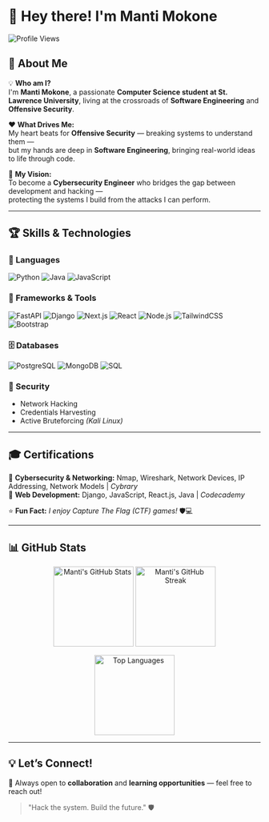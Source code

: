 # 👋 Hey there! I'm Manti Mokone  

![Profile Views](https://komarev.com/ghpvc/?username=Manti-techtalk&color=blueviolet)

## 🚀 About Me  
💡 **Who am I?**  
I'm **Manti Mokone**, a passionate **Computer Science student at St. Lawrence University**, living at the crossroads of **Software Engineering** and **Offensive Security**.  

❤️ **What Drives Me:**  
My heart beats for **Offensive Security** — breaking systems to understand them —  
but my hands are deep in **Software Engineering**, bringing real-world ideas to life through code.  

🎯 **My Vision:**  
To become a **Cybersecurity Engineer** who bridges the gap between development and hacking —  
protecting the systems I build from the attacks I can perform.  

---

## 🏆 Skills & Technologies  

### 💬 Languages  
![Python](https://img.shields.io/badge/Python-3776AB?style=for-the-badge&logo=python&logoColor=white)
![Java](https://img.shields.io/badge/Java-ED8B00?style=for-the-badge&logo=openjdk&logoColor=white)
![JavaScript](https://img.shields.io/badge/JavaScript-F7DF1E?style=for-the-badge&logo=javascript&logoColor=black)

### 🧠 Frameworks & Tools  
![FastAPI](https://img.shields.io/badge/FastAPI-005571?style=for-the-badge&logo=fastapi)
![Django](https://img.shields.io/badge/Django-092E20?style=for-the-badge&logo=django)
![Next.js](https://img.shields.io/badge/Next.js-000000?style=for-the-badge&logo=nextdotjs)
![React](https://img.shields.io/badge/React-20232A?style=for-the-badge&logo=react&logoColor=61DAFB)
![Node.js](https://img.shields.io/badge/Node.js-339933?style=for-the-badge&logo=nodedotjs&logoColor=white)
![TailwindCSS](https://img.shields.io/badge/TailwindCSS-06B6D4?style=for-the-badge&logo=tailwindcss&logoColor=white)
![Bootstrap](https://img.shields.io/badge/Bootstrap-563D7C?style=for-the-badge&logo=bootstrap&logoColor=white)

### 🗄️ Databases  
![PostgreSQL](https://img.shields.io/badge/PostgreSQL-316192?style=for-the-badge&logo=postgresql&logoColor=white)
![MongoDB](https://img.shields.io/badge/MongoDB-4EA94B?style=for-the-badge&logo=mongodb&logoColor=white)
![SQL](https://img.shields.io/badge/SQL-4479A1?style=for-the-badge&logo=database&logoColor=white)

### 🔐 Security  
- Network Hacking  
- Credentials Harvesting  
- Active Bruteforcing *(Kali Linux)*  

---

## 🎓 Certifications  
📜 **Cybersecurity & Networking:** Nmap, Wireshark, Network Devices, IP Addressing, Network Models | *Cybrary*  
📜 **Web Development:** Django, JavaScript, React.js, Java | *Codecademy*  

⭐ **Fun Fact:** *I enjoy Capture The Flag (CTF) games!* 🛡️💻  

---

## 📊 GitHub Stats  

<p align="center">
  <img 
    src="https://github-readme-stats.vercel.app/api?username=Manti-techtalk&show_icons=true&theme=radical&hide_border=true&count_private=true" 
    alt="Manti's GitHub Stats" 
    height="160px"
  />
  <img 
    src="https://github-readme-streak-stats.herokuapp.com/?user=Manti-techtalk&theme=radical&hide_border=true" 
    alt="Manti's GitHub Streak" 
    height="160px"
  />
</p>

<p align="center">
  <img 
    src="https://github-readme-stats.vercel.app/api/top-langs/?username=Manti-techtalk&layout=compact&theme=radical&hide_border=true" 
    alt="Top Languages" 
    height="160px"
  />
</p>

---

## 💡 Let’s Connect!  
💬 Always open to **collaboration** and **learning opportunities** — feel free to reach out!  

> "Hack the system. Build the future." 🛡️
